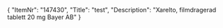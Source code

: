 {
  "ItemNr": "147430",
  "Title": "test",
  "Description": "Xarelto, filmdragerad tablett 20 mg Bayer AB"
}